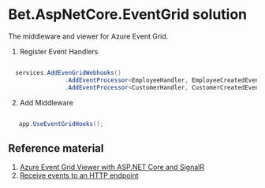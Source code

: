 # Bet.AspNetCore.EventGrid solution

The middleware and viewer for Azure Event Grid.

1. Register Event Handlers

```csharp

  services.AddEvenGridWebhooks()
                .AddEventProcessor<EmployeeHandler, EmployeeCreatedEvent>("Group.Employee")
                .AddEventProcessor<CustomerHandler, CustomerCreatedEvent>("Group.Employee");
```

2. Add Middleware

```csharp

   app.UseEventGridHooks();

```


## Reference material

1. [Azure Event Grid Viewer with ASP.NET Core and SignalR](https://madeofstrings.com/2018/03/14/azure-event-grid-viewer-with-asp-net-core-and-signalr/)
2. [Receive events to an HTTP endpoint](https://docs.microsoft.com/en-us/azure/event-grid/receive-events)
